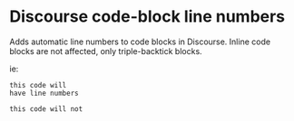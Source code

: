 # Discourse code-block line numbers
Adds automatic line numbers to code blocks in Discourse. Inline code blocks are not affected, only triple-backtick blocks.

ie:

```
this code will
have line numbers
```

`this code will not`
